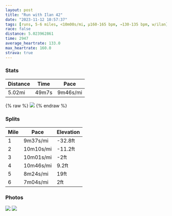 ```yaml
---
layout: post
title: "Run with Ilan 42"
date: "2023-11-12 10:57:37"
tags: [runs, 5-6 miles, <10m00s/mi, μ160-165 bpm, →130-135 bpm, w/ilan]
race: false
distance: 5.023962861
time: 2947
average_heartrate: 133.0
max_heartrate: 160.0
strava: true
---
```


### Stats

| Distance | Time | Pace |
|----------|------|------|
|5.02mi|49m7s|9m46s/mi|

{% raw %}
<img src='https://maps.googleapis.com/maps/api/staticmap?maptype=roadmap&path=enc:mdwwF`ssbMAAP`@`@l@KGKJ?DEBBj@ERKEDHC?^F?ON@FIFFBx@ILAPGXFb@@b@CTWX]h@a@Ja@b@EHKBIbAJFJDb@IBVGl@U|@@h@Er@?`@GTBJXb@`@RP?dAs@^@AJ_@x@_A~AWx@C\Q`AQh@_@n@Ib@GHWjAOf@A^x@d@_@Mc@I_@|@Ah@NLbB~@l@d@p@\|@p@dB|@~@p@JBfA|@jAf@HB\RRd@^ZjAT`Bf@\BfAZf@RhA^x@RX@j@GzAAlA@f@FXNh@\XBb@]RKVCf@?b@DBABWKeBF]LYdAOXM^EdAD`@L`A@b@J|AEf@Pt@FbALVFPJDODEDAb@@j@LTPlAn@r@fAb@NHALMZCvAc@z@I`@Lh@bA^RRVf@ZrBb@bCTnA\pAf@ZP~@^fA^`GTrAB`AHpABvBLlB?x@Fd@?l@@HAb@BND|BNb@FjFNhBLj@?n@DtCH|@Hj@B\Cf@BnCWZFb@A|@Tt@Cd@BHLd@Hl@RJA_@NeAOc@CaAWmCM_BUcAEk@Oi@ZcA@MG}CGi@Gm@CiA@MCuCKk@GeBEi@E_@@YGc@Ew@?cAKuCEg@B]Aa@Me@IgAE{BAoAGi@@g@Gu@Ag@Ig@Q]OeCs@m@a@{Aa@sC_@wAYwBYk@OQKI?OCWYe@Wc@[QG_@S_@j@kAR]@YC_@I}@[U[WIu@Ui@MI?sAw@k@Oe@GaAEmAOm@Me@OKKgAMG?KJSdBCt@Gr@GTCj@G@UEe@E]@SNEH_@VEAkAq@g@GUCmB?gABg@Ao@SOG{@UyAe@uA]yAe@_@Ge@O_@W_@q@oAg@yD_CgAi@yDmCs@a@qA}@g@UwBwA&key=AIzaSyC1MId7bFpkLXNAaYhBSTb8jLyiSqzbDtM&size=800x800&markers=color:yellow|label:S|40.75607,-73.99745&markers=color:green|label:F|40.75797000000002,-74.00469000000017'>
{% endraw %}

### Splits

| Mile | Pace | Elevation |
|------|------|-----------|
|1|9m37s/mi|-32.8ft|
|2|10m10s/mi|-11.2ft|
|3|10m01s/mi|-2ft|
|4|10m46s/mi|9.2ft|
|5|8m24s/mi|19ft|
|6|7m04s/mi|2ft|

### Photos
<img src='https://dgtzuqphqg23d.cloudfront.net/89m6wz6hndxwmAj0diiq2nzyLitfxqeKdgf9TBcInEA-576x768.jpg'>

<img src='https://dgtzuqphqg23d.cloudfront.net/RwfvZLoas9I524wfyIJfRSVCygYLS3yyzMDKTW1E8Z0-576x768.jpg'>
